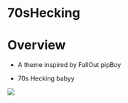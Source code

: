 # 70sHecking


# Overview 

* A theme inspired by FallOut pipBoy 

* 70s Hecking babyy  

<img src="https://c.tenor.com/RH9jOdC3R80AAAAd/cat-bop.gif"></img>




